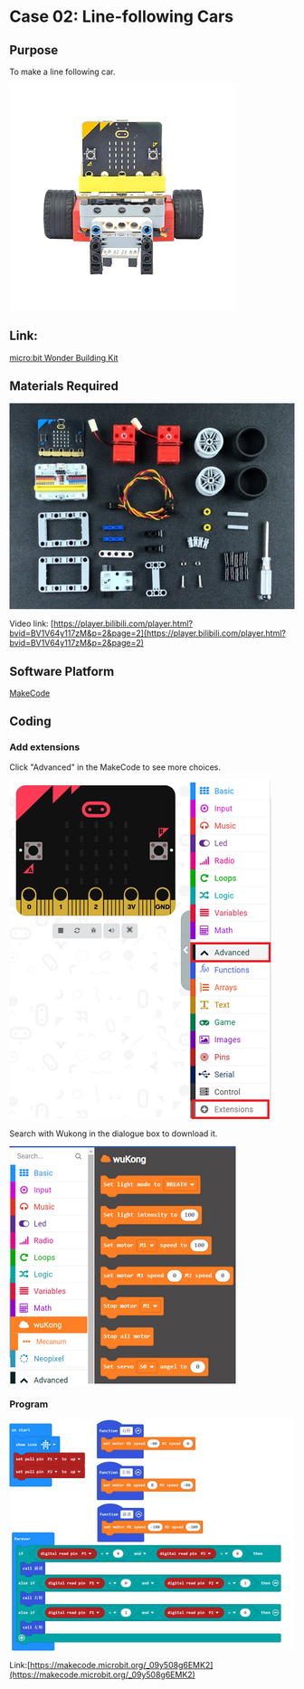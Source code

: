 # Case 02: Line-following Cars
## Purpose
To make a line following car. 
 
![](./images/case-02-01.png)

## Link: 

[micro:bit Wonder Building Kit](https://www.elecfreaks.com/micro-bit-wonder-building-kit-without-micro-bit-board.html)

## Materials Required

![](./images/case-02-02.png)

Video link:
[https://player.bilibili.com/player.html?bvid=BV1V64y117zM&p=2&page=2](https://player.bilibili.com/player.html?bvid=BV1V64y117zM&p=2&page=2)

## Software Platform

[MakeCode](https://makecode.microbit.org/)

## Coding
### Add extensions
Click "Advanced" in the MakeCode to see more choices.
 
![](./images/case-01-03.png)

Search with Wukong in the dialogue box to download it. 

![](./images/case-01-04.png)
 

### Program
 
![](./images/case-02-05.png)

Link:[https://makecode.microbit.org/_09y508g6EMK2](https://makecode.microbit.org/_09y508g6EMK2)

